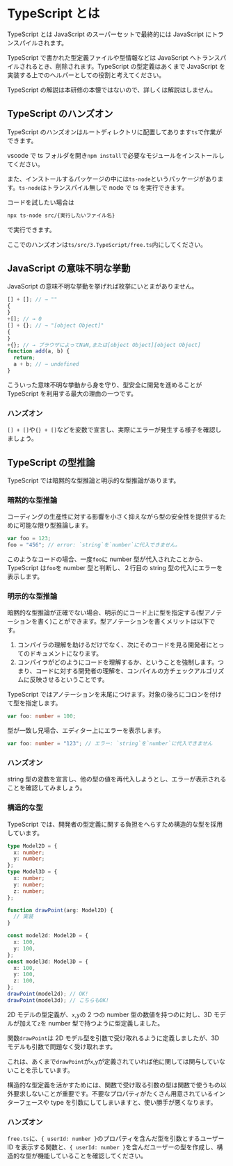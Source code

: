 # TypeScript とは

TypeScript とは JavaScript のスーパーセットで最終的には JavaScript にトランスパイルされます。

TypeScript で書かれた型定義ファイルや型情報などは JavaScript へトランスパイルされるとき、削除されます。TypeScript の型定義はあくまで JavaScript を実装する上でのヘルパーとしての役割と考えてください。

TypeScript の解説は本研修の本懐ではないので、詳しくは解説はしません。

## TypeScript のハンズオン

TypeScript のハンズオンはルートディレクトリに配置してあります`ts`で作業ができます。

vscode で ts フォルダを開き`npm install`で必要なモジュールをインストールしてください。

また、インストールするパッケージの中には`ts-node`というパッケージがあります。`ts-node`はトランスパイル無しで node で ts を実行できます。

コードを試したい場合は

```bash
npx ts-node src/{実行したいファイル名}
```

で実行できます。

ここでのハンズオンは`ts/src/3.TypeScript/free.ts`内にしてください。

## JavaScript の意味不明な挙動

JavaScript の意味不明な挙動を挙げれば枚挙にいとまがありません。

```js
[] + []; // → ""
{
}
+[]; // → 0
[] + {}; // → "[object Object]"
{
}
+{}; // → ブラウザによってNaN,または[object Object][object Object]
function add(a, b) {
  return;
  a + b; // → undefined
}
```

こういった意味不明な挙動から身を守り、型安全に開発を進めることが TypeScript を利用する最大の理由の一つです。

### ハンズオン

`[] + []`や`{} + []`などを変数で宣言し、実際にエラーが発生する様子を確認しましょう。

## TypeScript の型推論

TypeScript では暗黙的な型推論と明示的な型推論があります。

### 暗黙的な型推論

コーディングの生産性に対する影響を小さく抑えながら型の安全性を提供するために可能な限り型推論します。

```ts
var foo = 123;
foo = "456"; // error: `string`を`number`に代入できません。
```

このようなコードの場合、一度`foo`に number 型が代入されたことから、TypeScript は`foo`を number 型と判断し、２行目の string 型の代入にエラーを表示します。

### 明示的な型推論

暗黙的な型推論が正確でない場合、明示的にコード上に型を指定する(型アノテーションを書く)ことができます。型アノテーションを書くメリットは以下です。

1. コンパイラの理解を助けるだけでなく、次にそのコードを見る開発者にとってのドキュメントになります。
2. コンパイラがどのようにコードを理解するか、ということを強制します。つまり、コードに対する開発者の理解を、コンパイルの方チェックアルゴリズムに反映させるということです。

TypeScript ではアノテーションを末尾につけます。対象の後ろにコロンを付けて型を指定します。

```ts
var foo: number = 100;
```

型が一致し兄場合、エディター上にエラーを表示します。

```ts
var foo: number = "123"; // エラー: `string`を`number`に代入できません
```

### ハンズオン

string 型の変数を宣言し、他の型の値を再代入しようとし、エラーが表示されることを確認してみましょう。

### 構造的な型

TypeScript では、開発者の型定義に関する負担をへらすため構造的な型を採用しています。

```ts
type Model2D = {
  x: number;
  y: number;
};
type Model3D = {
  x: number;
  y: number;
  z: number;
};

function drawPoint(arg: Model2D) {
  // 実装
}

const model2d: Model2D = {
  x: 100,
  y: 100,
};
const model3d: Model3D = {
  x: 100,
  y: 100,
  z: 100,
};
drawPoint(model2d); // OK!
drawPoint(model3d); // こちらもOK!
```

2D モデルの型定義が、`x`,`y`の 2 つの number 型の数値を持つのに対し、3D モデルが加えて`z`を number 型で持つように型定義しました。

関数`drawPoint`は 2D モデル型を引数で受け取れるように定義しましたが、3D モデルも引数で問題なく受け取れます。

これは、あくまで`drawPoint`が`x`,`y`が定義されていれば他に関しては関与していないことを示しています。

構造的な型定義を活かすためには、関数で受け取る引数の型は関数で使うもの以外要求しないことが重要です。不要なプロパティがたくさん用意されているインターフェースや type を引数にしてしまいますと、使い勝手が悪くなります。

### ハンズオン

`free.ts`に、`{ userId: number }`のプロパティを含んだ型を引数とするユーザー ID を表示する関数と、`{ userId: number }`を含んだユーザーの型を作成し、構造的な型が機能していることを確認してください。
